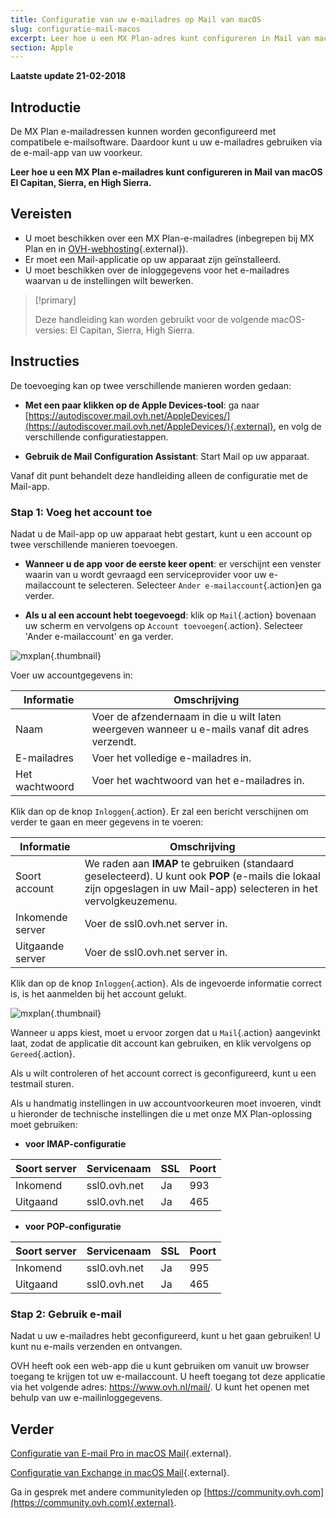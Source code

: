 ```yaml
---
title: Configuratie van uw e-mailadres op Mail van macOS
slug: configuratie-mail-macos
excerpt: Leer hoe u een MX Plan-adres kunt configureren in Mail van macOS El Capitan, Sierra, en High Sierra
section: Apple
---
```


**Laatste update 21-02-2018**

## Introductie

De MX Plan e-mailadressen kunnen worden geconfigureerd met compatibele e-mailsoftware.  Daardoor kunt u uw e-mailadres gebruiken via de e-mail-app van uw voorkeur.

**Leer hoe u een MX Plan e-mailadres kunt configureren in Mail van macOS El Capitan, Sierra, en High Sierra.**

## Vereisten

- U moet beschikken over een MX Plan-e-mailadres (inbegrepen bij MX Plan en in [OVH-webhosting](https://www.ovh.com/nl/shared-hosting){.external}).
- Er moet een Mail-applicatie op uw apparaat zijn geïnstalleerd. 
- U moet beschikken over de inloggegevens voor het e-mailadres waarvan u de instellingen wilt bewerken.

> [!primary]
>
> Deze handleiding kan worden gebruikt voor de volgende macOS-versies: El Capitan, Sierra, High Sierra.
>

## Instructies

De toevoeging kan op twee verschillende manieren worden gedaan:

- **Met een paar klikken op de Apple Devices-tool**: ga naar [https://autodiscover.mail.ovh.net/AppleDevices/](https://autodiscover.mail.ovh.net/AppleDevices/){.external}, en volg de verschillende configuratiestappen.

- **Gebruik de Mail Configuration Assistant**: Start Mail op uw apparaat.

Vanaf dit punt behandelt deze handleiding alleen de configuratie met de Mail-app.

### Stap 1: Voeg het account toe

Nadat u de Mail-app op uw apparaat hebt gestart, kunt u een account op twee verschillende manieren toevoegen.

- **Wanneer u de app voor de eerste keer opent**: er verschijnt een venster waarin van u wordt gevraagd een serviceprovider voor uw e-mailaccount te selecteren. Selecteer `Ander e-mailaccount`{.action}en ga verder.

- **Als u al een account hebt toegevoegd**: klik op `Mail`{.action} bovenaan uw scherm en vervolgens op `Account toevoegen`{.action}. Selecteer 'Ander e-mailaccount' en ga verder.

![mxplan](images/configuration-mail-macos-step1.png){.thumbnail}

Voer uw accountgegevens in:

|Informatie|Omschrijving|
|---|---|
|Naam|Voer de afzendernaam in die u wilt laten weergeven wanneer u e-mails vanaf dit adres verzendt.|
|E-mailadres|Voer het volledige e-mailadres in.|
|Het wachtwoord|Voer het wachtwoord van het e-mailadres in.|

Klik dan op de knop `Inloggen`{.action}.  Er zal een bericht verschijnen om verder te gaan en meer gegevens in te voeren: 

|Informatie|Omschrijving|
|---|---|
|Soort account|We raden aan **IMAP** te gebruiken (standaard geselecteerd). U kunt ook **POP** (e-mails die lokaal zijn opgeslagen in uw Mail-app) selecteren in het vervolgkeuzemenu.|
|Inkomende server|Voer de ssl0.ovh.net server in.|
|Uitgaande server|Voer de ssl0.ovh.net server in.|

Klik dan op de knop `Inloggen`{.action}.  Als de ingevoerde informatie correct is, is het aanmelden bij het account gelukt.

![mxplan](images/configuration-mail-macos-step2.png){.thumbnail}

Wanneer u apps kiest, moet u ervoor zorgen dat u `Mail`{.action} aangevinkt laat, zodat de applicatie dit account kan gebruiken, en klik vervolgens op `Gereed`{.action}.

Als u wilt controleren of het account correct is geconfigureerd, kunt u een testmail sturen.

Als u handmatig instellingen in uw accountvoorkeuren moet invoeren, vindt u hieronder de technische instellingen die u met onze MX Plan-oplossing moet gebruiken:

- **voor IMAP-configuratie**

|Soort server|Servicenaam|SSL|Poort|
|---|---|---|---|
|Inkomend|ssl0.ovh.net|Ja|993|
|Uitgaand|ssl0.ovh.net|Ja|465| 

- **voor POP-configuratie**

|Soort server|Servicenaam|SSL|Poort|
|---|---|---|---|
|Inkomend|ssl0.ovh.net|Ja|995|
|Uitgaand|ssl0.ovh.net|Ja|465|

### Stap 2: Gebruik e-mail

Nadat u uw e-mailadres hebt geconfigureerd, kunt u het gaan gebruiken! U kunt nu e-mails verzenden en ontvangen.

OVH heeft ook een web-app die u kunt gebruiken om vanuit uw browser toegang te krijgen tot uw e-mailaccount. U heeft toegang tot deze applicatie via het volgende adres: <https://www.ovh.nl/mail/>. U kunt het openen met behulp van uw e-mailinloggegevens.

## Verder

[Configuratie van E-mail Pro in macOS Mail](https://docs.ovh.com/nl/emails-pro/configureer-email-pro-macos-mail/){.external}.

[Configuratie van Exchange in macOS Mail](https://docs.ovh.com/nl/microsoft-collaborative-solutions/exchange-configuratie-mail-mac/){.external}.


Ga in gesprek met andere communityleden op [https://community.ovh.com](https://community.ovh.com){.external}.